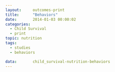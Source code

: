 ```yaml
---
layout:     outcomes-print
title:      "Behaviors"
date:       2014-01-03 00:00:02
categories: 
  - Child Survival
  - print
topic: nutrition
tags:       
  - studies
  - behaviors

data:       child_survival-nutrition-behaviors
---
```

